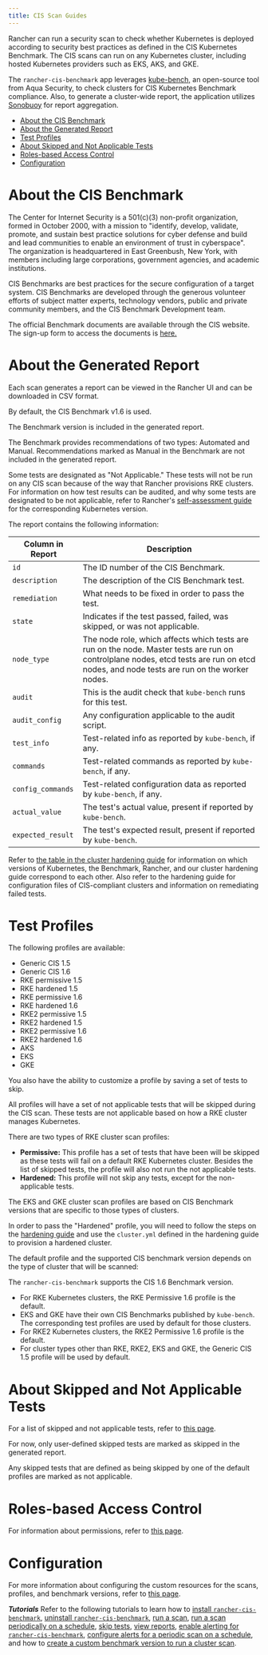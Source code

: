 ```yaml
---
title: CIS Scan Guides
---
```


Rancher can run a security scan to check whether Kubernetes is deployed according to security best practices as defined in the CIS Kubernetes Benchmark. The CIS scans can run on any Kubernetes cluster, including hosted Kubernetes providers such as EKS, AKS, and GKE.

The `rancher-cis-benchmark` app leverages <a href="https://github.com/aquasecurity/kube-bench" target="_blank">kube-bench,</a> an open-source tool from Aqua Security, to check clusters for CIS Kubernetes Benchmark compliance. Also, to generate a cluster-wide report, the application utilizes <a href="https://github.com/vmware-tanzu/sonobuoy" target="_blank">Sonobuoy</a> for report aggregation.

- [About the CIS Benchmark](#about-the-cis-benchmark)
- [About the Generated Report](#about-the-generated-report)
- [Test Profiles](#test-profiles)
- [About Skipped and Not Applicable Tests](#about-skipped-and-not-applicable-tests)
- [Roles-based Access Control](../explanations/integrations-in-rancher/cis-scans/rbac-for-cis-scans.md)
- [Configuration](../explanations/integrations-in-rancher/cis-scans/configuration-reference.md)

# About the CIS Benchmark

The Center for Internet Security is a 501(c\)(3) non-profit organization, formed in October 2000, with a mission to "identify, develop, validate, promote, and sustain best practice solutions for cyber defense and build and lead communities to enable an environment of trust in cyberspace". The organization is headquartered in East Greenbush, New York, with members including large corporations, government agencies, and academic institutions.

CIS Benchmarks are best practices for the secure configuration of a target system. CIS Benchmarks are developed through the generous volunteer efforts of subject matter experts, technology vendors, public and private community members, and the CIS Benchmark Development team.

The official Benchmark documents are available through the CIS website. The sign-up form to access the documents is
<a href="https://learn.cisecurity.org/benchmarks" target="_blank">here.</a>

# About the Generated Report

Each scan generates a report can be viewed in the Rancher UI and can be downloaded in CSV format.

By default, the CIS Benchmark v1.6 is used.

The Benchmark version is included in the generated report.

The Benchmark provides recommendations of two types: Automated and Manual. Recommendations marked as Manual in the Benchmark are not included in the generated report.

Some tests are designated as "Not Applicable." These tests will not be run on any CIS scan because of the way that Rancher provisions RKE clusters. For information on how test results can be audited, and why some tests are designated to be not applicable, refer to Rancher's [self-assessment guide](./rancher-security.md#the-cis-benchmark-and-self-assessment) for the corresponding Kubernetes version.

The report contains the following information:

| Column in Report | Description |
|------------------|-------------|
| `id`               | The ID number of the CIS Benchmark. |
| `description`      | The description of the CIS Benchmark test. |
| `remediation`      | What needs to be fixed in order to pass the test. |
| `state`    | Indicates if the test passed, failed, was skipped, or was not applicable. |
| `node_type`        | The node role, which affects which tests are run on the node. Master tests are run on controlplane nodes, etcd tests are run on etcd nodes, and node tests are run on the worker nodes. |
| `audit` | This is the audit check that `kube-bench` runs for this test. |
| `audit_config` | Any configuration applicable to the audit script. |
| `test_info` | Test-related info as reported by `kube-bench`, if any. |
| `commands` | Test-related commands as reported by `kube-bench`, if any. |
| `config_commands` | Test-related configuration data as reported by `kube-bench`, if any. |
| `actual_value` | The test's actual value, present if reported by `kube-bench`. |
| `expected_result` | The test's expected result, present if reported by `kube-bench`. |

Refer to <a href="security/" target="_blank">the table in the cluster hardening guide</a> for information on which versions of Kubernetes, the Benchmark, Rancher, and our cluster hardening guide correspond to each other. Also refer to the hardening guide for configuration files of CIS-compliant clusters and information on remediating failed tests.

# Test Profiles

The following profiles are available:

- Generic CIS 1.5
- Generic CIS 1.6
- RKE permissive 1.5
- RKE hardened 1.5
- RKE permissive 1.6
- RKE hardened 1.6
- RKE2 permissive 1.5
- RKE2 hardened 1.5
- RKE2 permissive 1.6
- RKE2 hardened 1.6
- AKS
- EKS
- GKE

You also have the ability to customize a profile by saving a set of tests to skip.

All profiles will have a set of not applicable tests that will be skipped during the CIS scan. These tests are not applicable based on how a RKE cluster manages Kubernetes.

There are two types of RKE cluster scan profiles:

- **Permissive:** This profile has a set of tests that have been will be skipped as these tests will fail on a default RKE Kubernetes cluster. Besides the list of skipped tests, the profile will also not run the not applicable tests.
- **Hardened:** This profile will not skip any tests, except for the non-applicable tests.

The EKS and GKE cluster scan profiles are based on CIS Benchmark versions that are specific to those types of clusters.

In order to pass the "Hardened" profile, you will need to follow the steps on the [hardening guide](./rancher-security.md#rancher-hardening-guide) and use the `cluster.yml` defined in the hardening guide to provision a hardened cluster.

The default profile and the supported CIS benchmark version depends on the type of cluster that will be scanned:

The `rancher-cis-benchmark` supports the CIS 1.6 Benchmark version.

- For RKE Kubernetes clusters, the RKE Permissive 1.6 profile is the default.
- EKS and GKE have their own CIS Benchmarks published by `kube-bench`. The corresponding test profiles are used by default for those clusters.
- For RKE2 Kubernetes clusters, the RKE2 Permissive 1.6 profile is the default.
- For cluster types other than RKE, RKE2, EKS and GKE, the Generic CIS 1.5 profile will be used by default.

# About Skipped and Not Applicable Tests

For a list of skipped and not applicable tests, refer to [this page](../explanations/integrations-in-rancher/cis-scans/skipped-and-not-applicable-tests.md).

For now, only user-defined skipped tests are marked as skipped in the generated report.

Any skipped tests that are defined as being skipped by one of the default profiles are marked as not applicable.

# Roles-based Access Control

For information about permissions, refer to [this page](../explanations/integrations-in-rancher/cis-scans/rbac-for-cis-scans.md).

# Configuration

For more information about configuring the custom resources for the scans, profiles, and benchmark versions, refer to [this page](../explanations/integrations-in-rancher/cis-scans/configuration-reference.md).

_**Tutorials**_
Refer to the following tutorials to learn how to [install `rancher-cis-benchmark`](../how-to-guides/advanced-user-guides/cis-scan-guides/install-rancher-cis-benchmark.md), [uninstall `rancher-cis-benchmark`](../how-to-guides/advanced-user-guides/cis-scan-guides/uninstall-rancher-cis-benchmark.md), [run a scan](../how-to-guides/advanced-user-guides/cis-scan-guides/run-a-scan.md), [run a scan periodically on a schedule](../how-to-guides/advanced-user-guides/cis-scan-guides/run-a-scan-periodically-on-a-schedule.md), [skip tests](../how-to-guides/advanced-user-guides/cis-scan-guides/skip-tests.md), [view reports](../how-to-guides/advanced-user-guides/cis-scan-guides/view-reports.md), [enable alerting for `rancher-cis-benchmark`](../how-to-guides/advanced-user-guides/cis-scan-guides/enable-alerting-for-rancher-cis-benchmark.md), [configure alerts for a periodic scan on a schedule](../how-to-guides/advanced-user-guides/cis-scan-guides/configure-alerts-for-periodic-scan-on-a-schedule.md), and how to [create a custom benchmark version to run a cluster scan](../how-to-guides/advanced-user-guides/cis-scan-guides/create-a-custom-benchmark-version-to-run.md).
